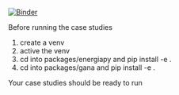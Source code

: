 [![Binder](https://mybinder.org/badge_logo.svg)](https://mybinder.org/v2/gh/cacodcar/demo/HEAD)


Before running the case studies 

1. create a venv 
2. active the venv 
3. cd into packages/energiapy and pip install -e . 
4. cd into packages/gana and pip install -e . 

Your case studies should be ready to run 
